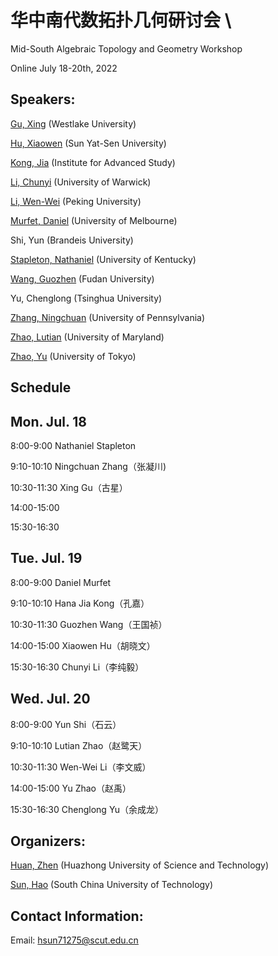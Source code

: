 # 华中南代数拓扑几何研讨会 \\
Mid-South Algebraic Topology and Geometry Workshop

Online  July 18-20th, 2022



## Speakers: 

[Gu, Xing](https://blogs.unimelb.edu.au/xing-gu/) (Westlake University)

[Hu, Xiaowen](https://math.sysu.edu.cn/teacher/643) (Sun Yat-Sen University)

[Kong, Jia](https://hanajiakong.github.io/) (Institute for Advanced Study)

[Li, Chunyi](https://sites.google.com/site/chunyili0401/) (University of Warwick)

[Li, Wen-Wei](https://www.wwli.asia/index.php/en/) (Peking University)

[Murfet, Daniel](http://therisingsea.org/) (University of Melbourne)

Shi, Yun (Brandeis University)

[Stapleton, Nathaniel](http://www.math.uky.edu/~njst237/) (University of Kentucky)

[Wang, Guozhen](https://pouiyter.github.io/) (Fudan University)

Yu, Chenglong (Tsinghua University)

[Zhang, Ningchuan](https://sites.google.com/view/ningchuan-zhang) (University of Pennsylvania)

[Zhao, Lutian](https://faculty.math.illinois.edu/~lzhao35/) (University of Maryland)

[Zhao, Yu](https://zy199402.weebly.com/) (University of Tokyo)



## Schedule

## Mon. Jul. 18

8:00-9:00 Nathaniel Stapleton

9:10-10:10 Ningchuan Zhang（张凝川)

10:30-11:30 Xing Gu（古星）

14:00-15:00

15:30-16:30 

## Tue. Jul. 19

8:00-9:00 Daniel Murfet

9:10-10:10 Hana Jia Kong（孔嘉）

10:30-11:30 Guozhen Wang（王国祯）

14:00-15:00 Xiaowen Hu（胡晓文）

15:30-16:30 Chunyi Li（李纯毅）

## Wed. Jul. 20

8:00-9:00 Yun Shi（石云）

9:10-10:10 Lutian Zhao（赵鹭天）

10:30-11:30 Wen-Wei Li（李文威）

14:00-15:00 Yu Zhao（赵禹）

15:30-16:30 Chenglong Yu（余成龙）

## Organizers:

[Huan, Zhen](https://huanzhen84.github.io/zhenhuan/) (Huazhong University of Science and Technology)

[Sun, Hao](https://haosun71275.github.io/HaoSun/) (South China University of Technology)

## Contact Information:
Email: hsun71275@scut.edu.cn
